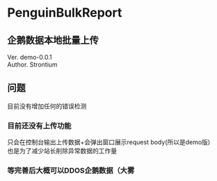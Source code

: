 # PenguinBulkReport

## 企鹅数据本地批量上传
Ver. demo-0.0.1  
Author. Strontium

## 问题
目前没有增加任何的错误检测

### 目前还没有上传功能
只会在控制台输出上传数据+会弹出窗口展示request body(所以是demo版)  
也是为了减少站长削除异常数据的工作量
### 等完善后大概可以DDOS企鹅数据（大雾
